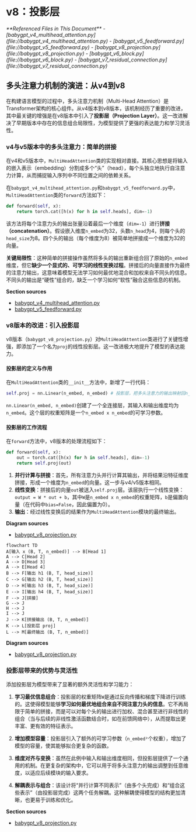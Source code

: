 # v8：投影层

<cite>
**Referenced Files in This Document**   
- [babygpt_v4_multihead_attention.py](file://babygpt_v4_multihead_attention.py)
- [babygpt_v5_feedforward.py](file://babygpt_v5_feedforward.py)
- [babygpt_v8_projection.py](file://babygpt_v8_projection.py)
- [babygpt_v6_block.py](file://babygpt_v6_block.py)
- [babygpt_v7_residual_connection.py](file://babygpt_v7_residual_connection.py)
</cite>

## 多头注意力机制的演进：从v4到v8

在构建语言模型的过程中，多头注意力机制（Multi-Head Attention）是Transformer架构的核心组件。从v4版本到v8版本，该机制经历了重要的改进，其中最关键的增强是在v8版本中引入了**投影层（Projection Layer）**。这一改进解决了早期版本中存在的信息组合局限性，为模型提供了更强的表达能力和学习灵活性。

### v4与v5版本中的多头注意力：简单的拼接

在v4和v5版本中，`MultiHeadAttention`类的实现相对直接。其核心思想是将输入的嵌入表示（embedding）分割成多个“头”（head），每个头独立地执行自注意力计算，从而捕捉输入序列中不同位置之间的依赖关系。

在`babygpt_v4_multihead_attention.py`和`babygpt_v5_feedforward.py`中，`MultiHeadAttention`类的`forward`方法如下：
```python
def forward(self, x):
    return torch.cat([h(x) for h in self.heads], dim=-1)
```
该方法将每个注意力头的输出张量沿着最后一个维度（`dim=-1`）进行**拼接（concatenation）**。假设嵌入维度`n_embed`为32，头数`n_head`为4，则每个头的`head_size`为8。四个头的输出（每个维度为8）被简单地拼接成一个维度为32的向量。

**关键局限性**：这种简单的拼接操作虽然将多头的输出重新组合回了原始的`n_embed`维度，但它**缺少一个显式的、可学习的线性变换过程**。拼接后的向量直接作为最终的注意力输出，这意味着模型无法学习如何最优地混合和加权来自不同头的信息。不同头的输出是“硬性”组合的，缺乏一个学习如何“软性”融合这些信息的机制。

**Section sources**
- [babygpt_v4_multihead_attention.py](file://babygpt_v4_multihead_attention.py#L45-L48)
- [babygpt_v5_feedforward.py](file://babygpt_v5_feedforward.py#L65-L68)

### v8版本的改进：引入投影层

v8版本（`babygpt_v8_projection.py`）对`MultiHeadAttention`类进行了关键性增强，即添加了一个名为`proj`的线性投影层。这一改进极大地提升了模型的表达能力。

#### 投影层的定义与作用

在`MultiHeadAttention`类的`__init__`方法中，新增了一行代码：
```python
self.proj = nn.Linear(n_embed, n_embed) # 投影层，把多头注意力的输出映射回n_embed维度
```
`nn.Linear(n_embed, n_embed)`创建了一个全连接层，其输入和输出维度均为`n_embed`。这个层的权重矩阵是一个`n_embed x n_embed`的可学习参数。

#### 投影层的工作流程

在`forward`方法中，v8版本的处理流程如下：
```python
def forward(self, x):
    out = torch.cat([h(x) for h in self.heads], dim=-1)
    return self.proj(out)
```

1.  **并行计算与拼接**：首先，所有注意力头并行计算其输出，并将结果沿特征维度拼接，形成一个维度为`n_embed`的向量。这一步与v4/v5版本相同。
2.  **线性变换**：拼接后的向量`out`被送入`self.proj`层。该层执行一个线性变换：`output = W * out + b`，其中`W`是`n_embed x n_embed`的权重矩阵，`b`是偏置向量（在代码中`bias=False`，因此偏置为0）。
3.  **输出**：经过线性变换后的结果作为`MultiHeadAttention`模块的最终输出。

**Diagram sources**
- [babygpt_v8_projection.py](file://babygpt_v8_projection.py#L69-L71)

```mermaid
flowchart TD
A[输入 x (B, T, n_embed)] --> B[Head 1]
A --> C[Head 2]
A --> D[Head 3]
A --> E[Head 4]
B --> F[输出 h1 (B, T, head_size)]
C --> G[输出 h2 (B, T, head_size)]
D --> H[输出 h3 (B, T, head_size)]
E --> I[输出 h4 (B, T, head_size)]
F --> J[拼接]
G --> J
H --> J
I --> J
J --> K[拼接输出 (B, T, n_embed)]
K --> L[投影层 proj]
L --> M[最终输出 (B, T, n_embed)]
```

**Diagram sources**
- [babygpt_v8_projection.py](file://babygpt_v8_projection.py#L63-L71)

### 投影层带来的优势与灵活性

添加投影层为模型带来了显著的额外灵活性和学习能力：

1.  **学习最优信息组合**：投影层的权重矩阵`W`是通过反向传播和梯度下降进行训练的。这使得模型能够**学习如何最优地组合来自不同注意力头的信息**。它不再局限于简单的拼接，而是可以对每个头的输出进行加权、混合甚至进行非线性的组合（当与后续的非线性激活函数结合时，如在前馈网络中），从而提取出更丰富、更有效的特征表示。

2.  **增加模型容量**：投影层引入了额外的可学习参数（`n_embed²`个权重），增加了模型的容量，使其能够拟合更复杂的函数。

3.  **维度对齐与变换**：虽然在此例中输入和输出维度相同，但投影层提供了一个通用的机制。在更复杂的架构中，它可以用于将多头注意力的输出调整到任意维度，以适应后续模块的输入要求。

4.  **解耦表示与组合**：该设计将“并行计算不同表示”（由多个头完成）和“组合这些表示”（由投影层完成）这两个任务解耦。这种解耦使得模型的结构更加清晰，也更易于训练和优化。

**Section sources**
- [babygpt_v8_projection.py](file://babygpt_v8_projection.py#L63-L71)